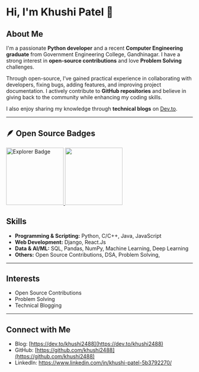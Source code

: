 # Hi, I'm Khushi Patel 👋

## About Me  

I'm a passionate **Python developer** and a recent **Computer Engineering graduate** from Government Engineering College, Gandhinagar. I have a strong interest in **open-source contributions** and love **Problem Solving** challenges.  

Through open-source, I’ve gained practical experience in collaborating with developers, fixing bugs, adding features, and improving project documentation. I actively contribute to **GitHub repositories** and believe in giving back to the community while enhancing my coding skills.  

I also enjoy sharing my knowledge through **technical blogs** on [Dev.to](https://dev.to/khushi2488).  

---

## 🪶 Open Source Badges  

<div style="display:flex; align-items:center; gap: 10px;">
  <a href="https://gssoc.girlscript.tech/leaderboard">
    <img src="https://raw.githubusercontent.com/GSSoC24/Postman-Challenge/main/docs/assets/1.png" width="155px" height="155px" alt="Explorer Badge" />
    <img src="https://raw.githubusercontent.com/GSSoC24/Postman-Challenge/main/docs/assets/2.png" width="155px" height="155px" />
  </a>
</div>



## Skills
- **Programming & Scripting:** Python, C/C++, Java, JavaScript  
- **Web Development:** Django, React.Js 
- **Data & AI/ML:** SQL, Pandas, NumPy, Machine Learning, Deep Learning
- **Others:** Open Source Contributions, DSA, Problem Solving,  

---

## Interests
- Open Source Contributions
- Problem Solving
- Technical Blogging  

---

## Connect with Me
- Blog: [https://dev.to/khushi2488](https://dev.to/khushi2488)  
- GitHub: [https://github.com/khushi2488](https://github.com/khushi2488)  
- LinkedIn: https://www.linkedin.com/in/khushi-patel-5b3792270/ 

